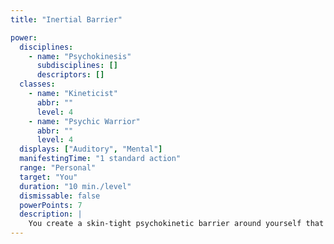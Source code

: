```yaml
---
title: "Inertial Barrier"

power:
  disciplines:
    - name: "Psychokinesis"
      subdisciplines: []
      descriptors: []
  classes:
    - name: "Kineticist"
      abbr: ""
      level: 4
    - name: "Psychic Warrior"
      abbr: ""
      level: 4
  displays: ["Auditory", "Mental"]
  manifestingTime: "1 standard action"
  range: "Personal"
  target: "You"
  duration: "10 min./level"
  dismissable: false
  powerPoints: 7
  description: |
    You create a skin-tight psychokinetic barrier around yourself that resists blows, cuts, stabs, and slashes, as well as providing some protection against falling. You gain damage reduction 5/-. Inertial barrier also absorbs half the damage you take from any fall.
---
```

